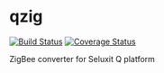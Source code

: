 # qzig

[![Build Status](https://travis-ci.org/Seluxit/qzig.svg?branch=master)](https://travis-ci.org/Seluxit/qzig)
[![Coverage Status](https://coveralls.io/repos/github/Seluxit/qzig/badge.svg?branch=master)](https://coveralls.io/github/Seluxit/qzig?branch=master)

ZigBee converter for Seluxit Q platform
